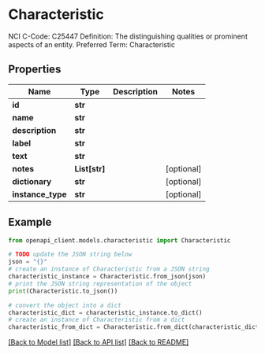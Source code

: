 # Characteristic

NCI C-Code: C25447 Definition: The distinguishing qualities or prominent aspects of an entity. Preferred Term: Characteristic

## Properties

Name | Type | Description | Notes
------------ | ------------- | ------------- | -------------
**id** | **str** |  | 
**name** | **str** |  | 
**description** | **str** |  | 
**label** | **str** |  | 
**text** | **str** |  | 
**notes** | **List[str]** |  | [optional] 
**dictionary** | **str** |  | [optional] 
**instance_type** | **str** |  | [optional] 

## Example

```python
from openapi_client.models.characteristic import Characteristic

# TODO update the JSON string below
json = "{}"
# create an instance of Characteristic from a JSON string
characteristic_instance = Characteristic.from_json(json)
# print the JSON string representation of the object
print(Characteristic.to_json())

# convert the object into a dict
characteristic_dict = characteristic_instance.to_dict()
# create an instance of Characteristic from a dict
characteristic_from_dict = Characteristic.from_dict(characteristic_dict)
```
[[Back to Model list]](../README.md#documentation-for-models) [[Back to API list]](../README.md#documentation-for-api-endpoints) [[Back to README]](../README.md)


